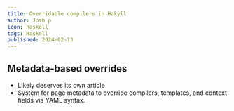 ```yaml
---
title: Overridable compilers in Hakyll
author: Josh ρ
icon: haskell
tags: Haskell
published: 2024-02-13
---
```


## Metadata-based overrides
  * Likely deserves its own article
  * System for page metadata to override compilers, templates, and context fields
    via YAML syntax.
